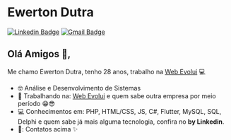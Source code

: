 # Ewerton Dutra
[![Linkedin Badge](https://img.shields.io/badge/-Ewerton_Dutra-blue?style=flat-square&logo=Linkedin&logoColor=white&link=https://www.linkedin.com/in/ewerton-dutra/)](https://www.linkedin.com/in/ewerton-dutra/) 
[![Gmail Badge](https://img.shields.io/badge/-ewerton@webevolui.com.br-c14438?style=flat-square&logo=Gmail&logoColor=white&link=mailto:ewerton@webevolui.com.br)](mailto:ewerton@webevolui.com.br)

## Olá Amigos 👋, 
Me chamo Ewerton Dutra, tenho 28 anos, trabalho na [Web Evolui](https://webevolui.com.br/) :computer:

- :nerd_face: Análise e Desenvolvimento de Sistemas
- :briefcase: Trabalhando na: [Web Evolui](https://webevolui.com.br/) e quem sabe outra empresa por meio período 😁😎
- :computer: Conhecimentos em: PHP, HTML/CSS, JS, C#, Flutter, MySQL, SQL, Delphi e quem sabe já mais alguma tecnologia, confira no **by Linkedin**.
- 💬: Contatos acima ✨

